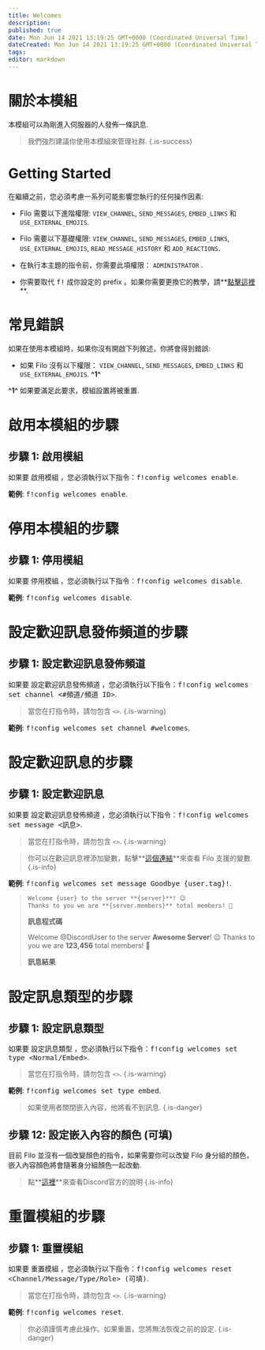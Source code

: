 ```yaml
---
title: Welcomes
description:
published: true
date: Mon Jun 14 2021 13:19:25 GMT+0000 (Coordinated Universal Time)
dateCreated: Mon Jun 14 2021 13:19:25 GMT+0000 (Coordinated Universal Time)
tags:
editor: markdown
---
```


# 關於本模組

本模組可以為剛進入伺服器的人發佈一條訊息.

> 我們強烈建議你使用本模組來管理社群.
{.is-success}

# Getting Started

在繼續之前，您必須考慮一系列可能影響您執行的任何操作因素:

- Filo 需要以下進階權限: ``VIEW_CHANNEL``, ``SEND_MESSAGES``, ``EMBED_LINKS`` 和 ``USE_EXTERNAL_EMOJIS``.

- Filo 需要以下基礎權限: ``VIEW_CHANNEL``, ``SEND_MESSAGES``, ``EMBED_LINKS``, ``USE_EXTERNAL_EMOJIS``, ``READ_MESSAGE_HISTORY`` 和 ``ADD_REACTIONS``.

- 在執行本主題的指令前，你需要此項權限： ``ADMINISTRATOR`` .

- 你需要取代 <kbd>f!</kbd> 成你設定的 prefix 。如果你需要更換它的教學，請**[點擊這裡](zh-Tw/modules/prefix)**.

# 常見錯誤

如果在使用本模組時，如果你沒有開啟下列敘述，你將會得到錯誤:

- 如果 Filo 沒有以下權限： ``VIEW_CHANNEL``, ``SEND_MESSAGES``, ``EMBED_LINKS`` 和 ``USE_EXTERNAL_EMOJIS``. **^1^**

**^1^** 如果要滿足此要求，模組設置將被重置.

# 啟用本模組的步驟

## **步驟 1**: 啟用模組

如果要 啟用模組 ，您必須執行以下指令：<kbd>f!config welcomes enable</kbd>.

**範例**: <kbd>f!config welcomes enable</kbd>.

# 停用本模組的步驟

## **步驟 1**: 停用模組

如果要 停用模組 ，您必須執行以下指令：<kbd>f!config welcomes disable</kbd>.

**範例**: <kbd>f!config welcomes disable</kbd>.

# 設定歡迎訊息發佈頻道的步驟

## **步驟 1**: 設定歡迎訊息發佈頻道

如果要 設定歡迎訊息發佈頻道 ，您必須執行以下指令：<kbd>f!config welcomes set channel \<#頻道/頻道 ID></kbd>.

> 當您在打指令時，請勿包含 ``<>``.
{.is-warning}

**範例**: <kbd>f!config welcomes set channel #welcomes</kbd>.

# 設定歡迎訊息的步驟

## **步驟 1**: 設定歡迎訊息

如果要 設定歡迎訊息發佈頻道 ，您必須執行以下指令：<kbd>f!config welcomes set message \<訊息></kbd>.

> 當您在打指令時，請勿包含 ``<>``.
{.is-warning}

> 你可以在歡迎訊息裡添加變數，點擊**[這個連結](https://wiki.filobot.xyz/zh-Tw/modules/welcomes/variables)**來查看 Filo 支援的變數.
{.is-info}

**範例**: <kbd>f!config welcomes set message Goodbye {user.tag}!</kbd>.

> ```md
> Welcome {user} to the server **{server}**! 😉
> Thanks to you we are **{server.members}** total members! 🎉
> ```
> **訊息程式碼**
>
> Welcome @DiscordUser to the server **Awesome Server**! 😉
> Thanks to you we are **123,456** total members! 🎉
>
> **訊息結果**

# 設定訊息類型的步驟

## **步驟 1**: 設定訊息類型

如果要 設定訊息類型 ，您必須執行以下指令：<kbd>f!config welcomes set type \<Normal/Embed></kbd>.

> 當您在打指令時，請勿包含 ``<>``.
{.is-warning}

**範例**: <kbd>f!config welcomes set type embed</kbd>.

> 如果使用者關閉嵌入內容，他將看不到訊息.
{.is-danger}

## **步驟 12**: 設定嵌入內容的顏色 (可填)

目前 Filo 並沒有一個改變顏色的指令，如果需要你可以改變 Filo 身分組的顏色，嵌入內容顏色將會隨著身分組顏色一起改動.

> 點**[這裡](https://support.discord.com/hc/en-us/articles/214836687)**來查看Discord官方的說明
{.is-info}

# 重置模組的步驟

## **步驟 1**: 重置模組

如果要 重置模組 ，您必須執行以下指令：<kbd>f!config welcomes reset \<Channel/Message/Type/Role> (可填)</kbd>.

> 當您在打指令時，請勿包含 ``<>``.
{.is-warning}

**範例**: <kbd>f!config welcomes reset</kbd>.

> 你必須謹慎考慮此操作。如果重置，您將無法恢復之前的設定.
{.is-danger}
